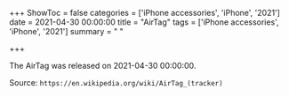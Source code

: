 +++
ShowToc = false
categories = ['iPhone accessories', 'iPhone', '2021']
date = 2021-04-30 00:00:00
title = "AirTag"
tags = ['iPhone accessories', 'iPhone', '2021']
summary = " "

+++

The AirTag was released on 2021-04-30 00:00:00.

Source: `https://en.wikipedia.org/wiki/AirTag_(tracker)`


